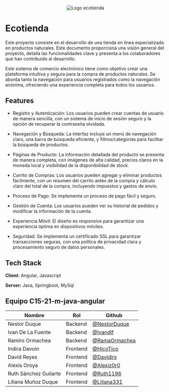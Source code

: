 
<p align="center">
  <img src="https://i.imgur.com/Vag6JdU.png" alt="Logo ecotienda">
</p>

# Ecotienda

Este proyecto consiste en el desarrollo de una tienda en línea especializada en productos naturales. Este documento proporciona una visión general del proyecto, detalla las funcionalidades clave y presenta a los colaboradores que han contribuido al desarrollo.

Este sistema de comercio electrónico tiene como objetivo crear una plataforma intuitiva y segura para la compra de productos naturales. Se aborda tanto la navegación para usuarios registrados como la navegación anónima, ofreciendo una experiencia completa para todos los usuarios.


## Features

- Registro y Autenticación: Los usuarios pueden crear cuentas de usuario de manera sencilla, con un sistema de inicio de sesión seguro y la opción de recuperar la contraseña olvidada.

- Navegación y Búsqueda: La interfaz incluye un menú de navegación claro, una barra de búsqueda eficiente, y filtros/categorías para facilitar la búsqueda de productos.

- Páginas de Producto: La información detallada del producto se presenta de manera completa, con imágenes de alta calidad, precios claros en la moneda local y visibilidad de la disponibilidad de stock.

- Carrito de Compras: Los usuarios pueden agregar y eliminar productos fácilmente, con un resumen del carrito antes de la compra y cálculo claro del total de la compra, incluyendo impuestos y gastos de envío.

- Proceso de Pago: Se implementa un proceso de pago fácil y seguro.

- Gestión de Cuenta: Los usuarios pueden ver su historial de pedidos y modificar la información de la cuenta.

- Experiencia Móvil: El diseño es responsive para garantizar una experiencia óptima en dispositivos móviles.

- Seguridad: Se implementa un certificado SSL para garantizar transacciones seguras, con una política de privacidad clara y procesamiento seguro de datos personales.



## Tech Stack

**Client:** Angular, Javascript

**Server:** Java, Springboot, MySql

## Equipo C15-21-m-java-angular

| Nombre       | Rol        |Github                                                |
| ------------ | -----------|----------------------------------------------------- |
| Nestor Duque | Backend | [@NestorDuque](https://www.github.com/nestorduqueduque)
| Ivan De La Fuente | Backend | [@Ivandlf](https://www.github.com/ivandlf)|
| Ramiro Ormachea | Backend | [@RamaOrmachea](https://www.github.com/ramaormachea) |
| Indira Davoin | Frontend | [@HicoTico](https://www.github.com/hicotico) |
| David Reyes | Frontend | [@Davidirs](https://www.github.com/davidirs) |
| Alexis Oroya | Frontend | [@Alexiz0r0](https://www.github.com/alexiz0r0) |
| Ruth Sánchez Guilarte | Frontend | [@Ruth1196](https://www.github.com/ruth1196) |
| Liliana Muñoz Duque | Frontend | [@Liliana331](https://www.github.com/liliana331) |


